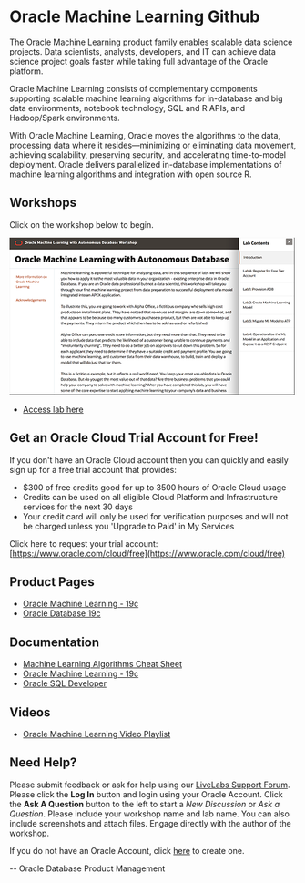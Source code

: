 # Oracle Machine Learning Github


The Oracle Machine Learning product family enables scalable data science projects. Data scientists, analysts, developers, and IT can achieve data science project goals faster while taking full advantage of the Oracle platform.

Oracle Machine Learning consists of complementary components supporting scalable machine learning algorithms for in-database and big data environments, notebook technology, SQL and R APIs, and Hadoop/Spark environments. 

With Oracle Machine Learning, Oracle moves the algorithms to the data, processing data where it resides—minimizing or eliminating data movement, achieving scalability, preserving security, and accelerating time-to-model deployment. Oracle delivers parallelized in-database implementations of machine learning algorithms and integration with open source R.

## Workshops
Click on the workshop below to begin.

[![](./images/screenshot.png)](https://apexapps.oracle.com/pls/apex/dbpm/r/livelabs/view-workshop?p180_id=560)  


- [Access lab here](https://apexapps.oracle.com/pls/apex/dbpm/r/livelabs/view-workshop?p180_id=560)

## Get an Oracle Cloud Trial Account for Free!
If you don't have an Oracle Cloud account then you can quickly and easily sign up for a free trial account that provides:
- $300 of free credits good for up to 3500 hours of Oracle Cloud usage
- Credits can be used on all eligible Cloud Platform and Infrastructure services for the next 30 days
- Your credit card will only be used for verification purposes and will not be charged unless you 'Upgrade to Paid' in My Services

Click here to request your trial account: [https://www.oracle.com/cloud/free](https://www.oracle.com/cloud/free)


## Product Pages
- [Oracle Machine Learning - 19c](https://www.oracle.com/database/technologies/datawarehouse-bigdata/machine-learning.html)
- [Oracle Database 19c](https://www.oracle.com/database/)

## Documentation
- [Machine Learning Algorithms Cheat Sheet](https://www.oracle.com/a/tech/docs/oml4sql-algorithm-cheat-sheet.pdf)
- [Oracle Machine Learning - 19c](https://docs.oracle.com/en/database/oracle/oracle-database/19/data-warehousing.html)
- [Oracle SQL Developer](https://docs.oracle.com/en/database/oracle/sql-developer/)

## Videos
- [Oracle Machine Learning Video Playlist](https://www.youtube.com/playlist?list=PLdtXkK5KBY57_y3Z0SW2cbCqGUPbfc94w)

## Need Help?
Please submit feedback or ask for help using our [LiveLabs Support Forum](https://community.oracle.com/tech/developers/categories/livelabsdiscussions). Please click the **Log In** button and login using your Oracle Account. Click the **Ask A Question** button to the left to start a *New Discussion* or *Ask a Question*.  Please include your workshop name and lab name.  You can also include screenshots and attach files.  Engage directly with the author of the workshop.

If you do not have an Oracle Account, click [here](https://profile.oracle.com/myprofile/account/create-account.jspx) to create one.

-- Oracle Database Product Management
